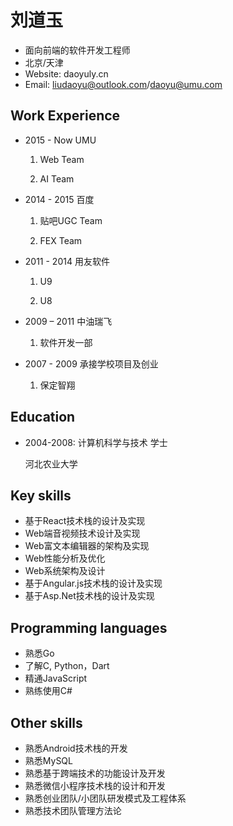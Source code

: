 刘道玉
==========
- 面向前端的软件开发工程师
- 北京/天津
- Website: daoyuly.cn
- Email: liudaoyu@outlook.com/daoyu@umu.com

Work Experience
-----------

- 2015 - Now UMU

    1. Web Team

    2. AI Team

- 2014 - 2015 百度

    1. 贴吧UGC Team

    2. FEX Team

- 2011 - 2014 用友软件

    1. U9

    2. U8

- 2009 – 2011 中油瑞飞
    
    1. 软件开发一部

- 2007 - 2009 承接学校项目及创业

    1. 保定智翔
	
Education
----------
- 2004-2008: 计算机科学与技术 学士

    河北农业大学

Key skills
--------
- 基于React技术栈的设计及实现
- Web端音视频技术设计及实现
- Web富文本编辑器的架构及实现
- Web性能分析及优化
- Web系统架构及设计
- 基于Angular.js技术栈的设计及实现
- 基于Asp.Net技术栈的设计及实现

Programming languages
---------------------
- 熟悉Go
- 了解C, Python，Dart
- 精通JavaScript
- 熟练使用C#

Other skills
-----------
- 熟悉Android技术栈的开发
- 熟悉MySQL
- 熟悉基于跨端技术的功能设计及开发
- 熟悉微信小程序技术栈的设计和开发
- 熟悉创业团队/小团队研发模式及工程体系
- 熟悉技术团队管理方法论